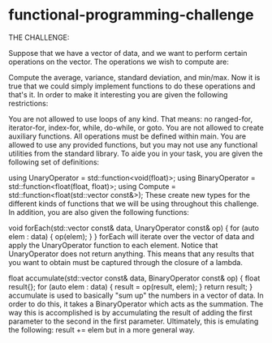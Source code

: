 # functional-programming-challenge
THE CHALLENGE:

Suppose that we have a vector of data, and we want to perform certain operations on the vector. The operations we wish to compute are:

Compute the average,
variance,
standard deviation, and
min/max.
Now it is true that we could simply implement functions to do these operations and that's it. In order to make it interesting you are given the following restrictions:

You are not allowed to use loops of any kind. That means: no ranged-for, iterator-for, index-for, while, do-while, or goto.
You are not allowed to create auxiliary functions. All operations must be defined within main.
You are allowed to use any provided functions, but you may not use any functional utilities from the standard library.
To aide you in your task, you are given the following set of definitions:

using UnaryOperator = std::function<void(float)>;
using BinaryOperator = std::function<float(float, float)>;
using Compute = std::function<float(std::vector<float> const&>);
These create new types for the different kinds of functions that we will be using throughout this challenge. In addition, you are also given the following functions:

void forEach(std::vector<float> const& data, UnaryOperator const& op)
{
    for (auto elem : data)
    {
        op(elem);
    }
}
forEach will iterate over the vector of data and apply the UnaryOperator function to each element. Notice that UnaryOperator does not return anything. This means that any results that you want to obtain must be captured through the closure of a lambda.

float accumulate(std::vector<float> const& data, BinaryOperator const& op)
{
    float result{};
    for (auto elem : data)
    {
        result = op(result, elem);
    }
    return result;
}
accumulate is used to basically "sum up" the numbers in a vector of data. In order to do this, it takes a BinaryOperator which acts as the summation. The way this is accomplished is by accumulating the result of adding the first parameter to the second in the first parameter. Ultimately, this is emulating the following: result += elem but in a more general way.
